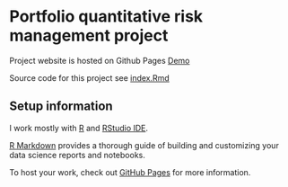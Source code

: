 # Portfolio quantitative risk management project

Project website is hosted on Github Pages [Demo](https://brianwuu.github.io/Financial_Risk_Management/)

Source code for this project see [index.Rmd](https://github.com/BriAnWuu/Financial_Risk_Management/blob/main/index.Rmd)

## Setup information
I work mostly with [R](https://www.r-project.org/) and [RStudio IDE](https://posit.co/products/open-source/rstudio/).

[R Markdown](https://rmarkdown.rstudio.com/lesson-1.html) provides a thorough guide of building and customizing your data science reports and notebooks.

To host your work, check out [GitHub Pages](https://pages.github.com/) for more information.